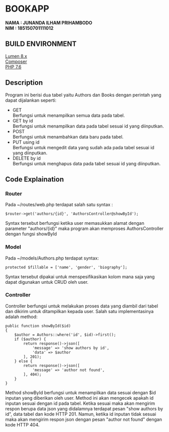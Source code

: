 # BOOKAPP
**NAMA : JUNANDA ILHAM PRIHAMBODO**  
**NIM : 185150701111012**  
## BUILD ENVIRONMENT
[Lumen 8.x](https://lumen.laravel.com/docs/8.x#installation)  
[Composer](https://getcomposer.org/download/)  
[PHP 7.6](https://www.php.net/downloads.php)  
## Description  
Program ini berisi dua tabel yaitu Authors dan Books dengan perintah yang dapat dijalankan seperti:  
- GET  
  Berfungsi untuk menampilkan semua data pada tabel.
- GET by id  
  Berfungsi untuk menampilkan data pada tabel sesuai id yang diinputkan.
- POST  
  Berfungsi untuk menambahkan data baru pada tabel.
- PUT using id  
  Berfungsi untuk mengedit data yang sudah ada pada tabel sesuai id yang diinputkan.
- DELETE by id  
  Berfungsi untuk menghapus data pada tabel sesuai id yang diinputkan.  
## Code Explaination  
### Router  
Pada ~/routes/web.php terdapat salah satu syntax :  

`$router->get('authors/{id}', 'AuthorsController@showById');`  

Syntax tersebut berfungsi ketika user memasukkan alamat dengan parameter "authors/{id}" maka program akan memproses AuthorsController dengan fungsi showById  
### Model  
Pada ~/models/Authors.php terdapat syntax:

`protected $fillable = ['name', 'gender', 'biography'];`  

Syntax tersebut dipakai untuk menspesifikasikan kolom mana saja yang dapat digunakan untuk CRUD oleh user.  
### Controller  
Controller berfungsi untuk melakukan proses data yang diambil dari tabel dan dikirim untuk ditampilkan kepada user. Salah satu implementasinya adalah method:  

    public function showById($id)
    {
        $author = Authors::where('id', $id)->first();
        if ($author) {
            return response()->json([
                'message' => 'show authors by id',
                'data' => $author
            ], 201);
        } else {
            return response()->json([
                'message' => 'author not found',
            ], 404);
        }
    }

Method showById berfungsi untuk menampilkan data sesuai dengan $id inputan yang diberikan oleh user. Method ini akan mengecek apakah id inputan sesuai dengan id pada tabel. 
Ketika sesuai maka akan mengirim respon berupa data json yang didalamnya terdapat pesan "show authors by id", data tabel dan kode HTTP 201. 
Namun, ketika id inputan tidak sesuai maka akan mengirim respon json dengan pesan "author not found" dengan kode HTTP 404.

